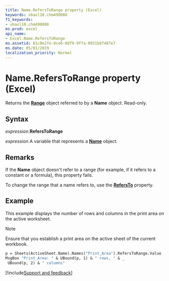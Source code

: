 ```yaml
---
title: Name.RefersToRange property (Excel)
keywords: vbaxl10.chm490088
f1_keywords:
- vbaxl10.chm490088
ms.prod: excel
api_name:
- Excel.Name.RefersToRange
ms.assetid: 81c0e2fe-8ce6-0df9-9ffa-0931b87487e7
ms.date: 05/01/2019
localization_priority: Normal
---
```



# Name.RefersToRange property (Excel)

Returns the **[Range](Excel.Range(object).md)** object referred to by a **Name** object. Read-only.


## Syntax

_expression_.**RefersToRange**

_expression_ A variable that represents a **[Name](Excel.Name.md)** object.


## Remarks

If the **Name** object doesn't refer to a range (for example, if it refers to a constant or a formula), this property fails.

To change the range that a name refers to, use the **[RefersTo](Excel.Name.RefersTo.md)** property.


## Example

This example displays the number of rows and columns in the print area on the active worksheet.

> [!NOTE] 
> Ensure that you establish a print area on the active sheet of the current workbook.

```vb
p = Sheets(ActiveSheet.Name).Names("Print_Area").RefersToRange.Value 
MsgBox "Print_Area: " & UBound(p, 1) & " rows, " & _ 
 UBound(p, 2) & " columns"
```



[!include[Support and feedback](~/includes/feedback-boilerplate.md)]

